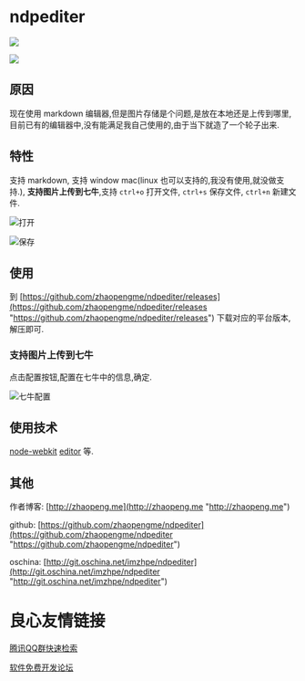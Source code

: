# ndpediter

![](https://raw.githubusercontent.com/zhaopengme/ndpediter/master/logo.png)  

![](https://raw.githubusercontent.com/zhaopengme/ndpediter/master/ndpeditor.png)  

## 原因

现在使用 markdown 编辑器,但是图片存储是个问题,是放在本地还是上传到哪里,目前已有的编辑器中,没有能满足我自己使用的,由于当下就造了一个轮子出来. 

## 特性

支持 markdown, 支持 window mac(linux 也可以支持的,我没有使用,就没做支持.), **支持图片上传到七牛**,支持 `ctrl+o` 打开文件, `ctrl+s` 保存文件, `ctrl+n` 新建文件.

![打开](https://raw.githubusercontent.com/zhaopengme/ndpediter/master/open-file.png "打开")

![保存](https://raw.githubusercontent.com/zhaopengme/ndpediter/master/save-file.png "保存")

## 使用

到 [https://github.com/zhaopengme/ndpediter/releases](https://github.com/zhaopengme/ndpediter/releases "https://github.com/zhaopengme/ndpediter/releases") 下载对应的平台版本,解压即可.

### 支持图片上传到七牛

点击配置按钮,配置在七牛中的信息,确定.

![七牛配置](https://raw.githubusercontent.com/zhaopengme/ndpediter/master/qiniu-config.png "七牛配置")

##  使用技术

[node-webkit](http://nwjs.io/ "node-webkit") [editor](https://pandao.github.io/editor.md/ "editor") 等.

## 其他

作者博客: [http://zhaopeng.me](http://zhaopeng.me "http://zhaopeng.me")

github: [https://github.com/zhaopengme/ndpediter](https://github.com/zhaopengme/ndpediter "https://github.com/zhaopengme/ndpediter")

oschina: [http://git.oschina.net/imzhpe/ndpediter](http://git.oschina.net/imzhpe/ndpediter "http://git.oschina.net/imzhpe/ndpediter")

 # 良心友情链接

[腾讯QQ群快速检索](http://u.720life.cn/s/8cf73f7c)

[软件免费开发论坛](http://u.720life.cn/s/bbb01dc0)
